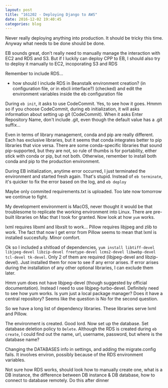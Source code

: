 ```yaml
---
layout: post
title: "161202 - Deploying Django to AWS"
date: 2016-12-02 19:40:45
categories: blog
---
```

Never really deploying anything into production. It should be tricky this time. Anyway what needs to be done should be done.

EB sounds great, don’t really need to manually manage the interaction with EC2 and RDS and S3. But if I luckily can deploy CPP to EB, I should also try to deploy it manually to EC2, incoporating S3 and RDS

Remember to include RDS...
- how should I include RDS in Beanstalk environment creation? (in configuration file, or in ebcli interface?)
(checked) and edit the environment variables inside the eb configuration file 

During `eb init`, it asks to use CodeCommit. Yes, to see how it goes. Hmmm so if you choose CodeCommit, during eb initialization, it will asks information about setting up git (CodeCommit). When it asks Enter Repository Name, don't include .git, even though the default value has a .git suffix...

Even in terms of library management, conda and pip are really different. Each has exclusive libraries, but it seems that conda integrates better to pip libraries that vice versa. There are some conda-specific libraries that sound pip-supported, but they are not, so rule of thumbs is for portability, either stick with conda or pip, but not both. Otherwise, remember to install both conda and pip to the production environment.

During EB initialization, anytime error occurred, I just terminated the environment and started fresh again. That's stupid. Instead of `eb terminate`, it's quicker to fix the error based on the log, and `eb deploy`

Maybe only commited requirements.txt is uploaded. Too late now tomorrow we continue to fight.

My development environment is MacOS, never thought it would be that troublesome to replicate the working environment into Linux. There are pre-built libraries on Mac that I took for granted. Now look at how `yum` works.

lxml requires libxml and libxslt to work... Pillow requires libjpeg and zlib to work. The fact that now I get error from Pillow seems to mean that lxml is installed succesfully. Minor comfort.

Ok so I included a shitload of dependencies, `yum install libtiff-devel libjpeg-devel libzip-devel freetype-devel lcms2-devel libwebp-devel tcl-devel tk-devel`. Only 2 of them are required (libjpeg-devel and libzip-devel). Just installed them for now to see if any error arises. If error arises during the installation of any other optional libraries, I can exclude them later.

Hmm yum does not have libjpeg-devel (though suggested by official documentation). Instead I need to use libjpeg-turbo-devel. Definitely need to see how yum works. Is yum just a local package manager? Does it have a central repository? Seems like the question is No for the second question.

So we have a long list of dependency libraries. These libraries serve lxml and Pillow.

The environment is created. Good lord. Now set up the database. Set database deletion policy to `Delete`. Although the RDS is created during `eb create`, I could find out the name, url, username, password, but where is the database name?

Changing the DATABASES info in settings, and adding the migrate.config fails. It involves environ, possibly because of the RDS environment variables.

Not sure how RDS works, should look how to manually create one, what is a DB instance, the difference between DB instance & DB database, how to connect to database remotely. Do this after dinner